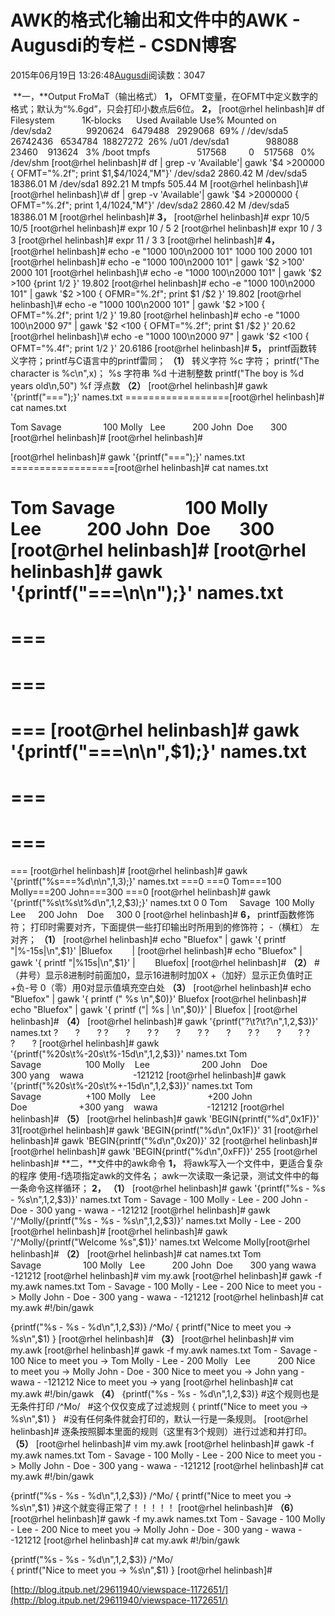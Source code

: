 
# AWK的格式化输出和文件中的AWK - Augusdi的专栏 - CSDN博客


2015年06月19日 13:26:48[Augusdi](https://me.csdn.net/Augusdi)阅读数：3047


﻿﻿
**一，**Output FroMaT（输出格式）
**1，**
OFMT变量，在OFMT中定义数字的格式；默认为“%.6gd”，只会打印小数点后6位。
**2，**
[root@rhel helinbash]\# df
Filesystem           1K-blocks      Used Available Use% Mounted on
/dev/sda2              9920624   6479488   2929068  69% /
/dev/sda5             26742436   6534784  18827272  26% /u01
/dev/sda1               988088     23460    913624   3% /boot
tmpfs                   517568         0    517568   0% /dev/shm
[root@rhel helinbash]\# df | grep -v 'Available'| gawk '$4 >200000 { OFMT="%.2f"; print $1,$4/1024,"M"}'
/dev/sda2 2860.42 M
/dev/sda5 18386.01 M
/dev/sda1 892.21 M
tmpfs 505.44 M
[root@rhel helinbash]\#
[root@rhel helinbash]\# df | grep -v 'Available'| gawk '$4 >2000000 { OFMT="%.2f"; print $1,$4/1024,"M"}'
/dev/sda2 2860.42 M
/dev/sda5 18386.01 M
[root@rhel helinbash]\#
**3，**
[root@rhel helinbash]\# expr 10/5
10/5
[root@rhel helinbash]\# expr 10 / 5
2
[root@rhel helinbash]\# expr 10 / 3
3
[root@rhel helinbash]\# expr 11 / 3
3
[root@rhel helinbash]\#
**4，**
[root@rhel helinbash]\# echo -e "1000 100\n2000 101"
1000 100
2000 101
[root@rhel helinbash]\# echo -e "1000 100\n2000 101" | gawk '$2 >100'
2000 101
[root@rhel helinbash]\# echo -e "1000 100\n2000 101" | gawk '$2 >100 {print $1 /$2 }'
19.802
[root@rhel helinbash]\# echo -e "1000 100\n2000 101" | gawk '$2 >100 { OFMR="%.2f"; print $1 /$2 }'
19.802
[root@rhel helinbash]\# echo -e "1000 100\n2000 101" | gawk '$2 >100 { OFMT="%.2f"; print $1 /$2 }'
19.80
[root@rhel helinbash]\# echo -e "1000 100\n2000 97" | gawk '$2 <100 { OFMT="%.2f"; print $1 /$2 }'
20.62
[root@rhel helinbash]\# echo -e "1000 100\n2000 97" | gawk '$2 <100 { OFMT="%.4f"; print $1 /$2 }'
20.6186
[root@rhel helinbash]\#
**5，**
printf函数转义字符；printf与C语言中的printf雷同；
**（1）**
转义字符
%c 字符；
printf("The character is %c\n",x)；
%s 字符串
%d 十进制整数
printf("The boy is %d years old\n,50")
%f 浮点数
**（2）**
[root@rhel helinbash]\# gawk '{printf("===");}' names.txt
==================[root@rhel helinbash]\# cat names.txt

Tom Savage                 100
Molly   Lee           200
John  Doe       300
[root@rhel helinbash]\#
[root@rhel helinbash]\#

[root@rhel helinbash]\# gawk '{printf("===");}' names.txt
==================[root@rhel helinbash]\# cat names.txt

Tom Savage                 100
Molly   Lee           200
John  Doe       300
[root@rhel helinbash]\#
[root@rhel helinbash]\# gawk '{printf("===\n\n");}' names.txt
===
===
===
===
===
===
[root@rhel helinbash]\# gawk '{printf("===\n\n",$1);}' names.txt
===
===
===
===
===
===
[root@rhel helinbash]\#
[root@rhel helinbash]\# gawk '{printf("%s===%d\n\n",$1,$3);}' names.txt
===0
===0
Tom===100
Molly===200
John===300
===0
[root@rhel helinbash]\# gawk '{printf("%s\t%s\t%d\n",$1,$2,$3);}' names.txt
0
0
Tom     Savage  100
Molly   Lee     200
John    Doe     300
0
[root@rhel helinbash]\#
**6，**
printf函数修饰符；
打印时需要对齐，下面提供一些打印输出时所用到的修饰符；
-（横杠） 左对齐；
**（1）**
[root@rhel helinbash]\# echo "Bluefox" | gawk '{ printf "|%-15s|\n",$1}'
|Bluefox        |
[root@rhel helinbash]\# echo "Bluefox" | gawk '{ printf "|%15s|\n",$1}'
|        Bluefox|
[root@rhel helinbash]\#
**（2）**
\#（井号）显示8进制时前面加0，显示16进制时加0X
+（加好）显示正负值时正+负-号
0（零）用0对显示值填充空白处
**（3）**
[root@rhel helinbash]\# echo "Bluefox" | gawk '{ printf (" %s \n",$0)}'
Bluefox
[root@rhel helinbash]\# echo "Bluefox" | gawk '{ printf ("| %s | \n",$0)}'
| Bluefox |
[root@rhel helinbash]\#
**（4）**
[root@rhel helinbash]\# gawk '{printf("?\t?\t?\n",$1,$2,$3)}' names.txt
?       ?       ?
?       ?       ?
?       ?       ?
?       ?       ?
?       ?       ?
?       ?       ?
[root@rhel helinbash]\# gawk '{printf("%20s\t%-20s\t%-15d\n",$1,$2,$3)}' names.txt
Tom    Savage                  100
Molly    Lee                     200
John    Doe                     300
yang    wawa                    -121212
[root@rhel helinbash]\# gawk '{printf("%20s\t%-20s\t%+-15d\n",$1,$2,$3)}' names.txt
Tom    Savage                  +100
Molly    Lee                     +200
John    Doe                     +300
yang    wawa                    -121212
[root@rhel helinbash]\#
**（5）**
[root@rhel helinbash]\# gawk 'BEGIN{printf("%d",0x1F)}'
31[root@rhel helinbash]\# gawk 'BEGIN{printf("%d\n",0x1F)}'
31
[root@rhel helinbash]\# gawk 'BEGIN{printf("%d\n",0x20)}'
32
[root@rhel helinbash]\#
[root@rhel helinbash]\# gawk 'BEGIN{printf("%d\n",0xFF)}'
255
[root@rhel helinbash]\#
**二，**文件中的awk命令
**1，**
将awk写入一个文件中，更适合复杂的程序
使用-f选项指定awk的文件名；
awk一次读取一条记录，测试文件中的每一条命令这样循环；
**2，**
**（1）**
[root@rhel helinbash]\# gawk '{printf("%s - %s - %s\n",$1,$2,$3)}' names.txt
Tom - Savage - 100
Molly - Lee - 200
John - Doe - 300
yang - wawa - -121212
[root@rhel helinbash]\# gawk '/^Molly/{printf("%s - %s - %s\n",$1,$2,$3)}' names.txt
Molly - Lee - 200
[root@rhel helinbash]\#
[root@rhel helinbash]\# gawk '/^Molly/{printf("Welcome %s",$1)}' names.txt
Welcome Molly[root@rhel helinbash]\#
**（2）**
[root@rhel helinbash]\# cat names.txt
Tom Savage                 100
Molly   Lee           200
John  Doe       300
yang wawa -121212
[root@rhel helinbash]\# vim my.awk
[root@rhel helinbash]\# gawk -f my.awk names.txt
Tom - Savage - 100
Molly - Lee - 200
Nice to meet you -> Molly
John - Doe - 300
yang - wawa - -121212
[root@rhel helinbash]\# cat my.awk
\#!/bin/gawk

{printf("%s - %s - %d\n",$1,$2,$3)}
/^Mo/ { printf("Nice to meet you -> %s\n",$1) }
[root@rhel helinbash]\#
**（3）**
[root@rhel helinbash]\# vim my.awk
[root@rhel helinbash]\# gawk -f my.awk names.txt
Tom - Savage - 100
Nice to meet you -> Tom
Molly - Lee - 200
Molly   Lee           200
Nice to meet you -> Molly
John - Doe - 300
Nice to meet you -> John
yang - wawa - -121212
Nice to meet you -> yang
[root@rhel helinbash]\# cat my.awk
\#!/bin/gawk
**（4）**
{printf("%s - %s - %d\n",$1,$2,$3)} \#这个规则也是无条件打印
/^Mo/   \#这个仅仅变成了过滤规则
{ printf("Nice to meet you -> %s\n",$1) }   \#没有任何条件就会打印的，默认一行是一条规则。
[root@rhel helinbash]\#
逐条按照脚本里面的规则（这里有3个规则）进行过滤和并打印。
**（5）**
[root@rhel helinbash]\# vim my.awk
[root@rhel helinbash]\# gawk -f my.awk names.txt
Tom - Savage - 100
Molly - Lee - 200
Nice to meet you -> Molly
John - Doe - 300
yang - wawa - -121212
[root@rhel helinbash]\# cat my.awk
\#!/bin/gawk

{printf("%s - %s - %d\n",$1,$2,$3)}
/^Mo/ {
printf("Nice to meet you -> %s\n",$1)
}\#这个就变得正常了！！！！！
[root@rhel helinbash]\#
**（6）**
[root@rhel helinbash]\# gawk -f my.awk names.txt
Tom - Savage - 100
Molly - Lee - 200
Nice to meet you -> Molly
John - Doe - 300
yang - wawa - -121212
[root@rhel helinbash]\# cat my.awk
\#!/bin/gawk

{printf("%s - %s - %d\n",$1,$2,$3)}
/^Mo/    \
{
printf("Nice to meet you -> %s\n",$1)
}
[root@rhel helinbash]\#

[http://blog.itpub.net/29611940/viewspace-1172651/](http://blog.itpub.net/29611940/viewspace-1172651/)

